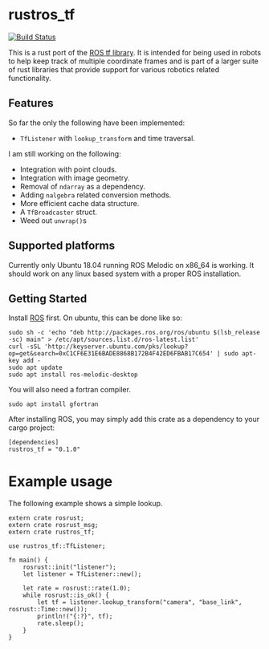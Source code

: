 # rustros_tf
[![Build Status](https://travis-ci.com/arjo129/rustros_tf.svg?branch=master)](https://travis-ci.com/arjo129/rustros_tf)

This is a rust port of the [ROS tf library](http://wiki.ros.org/tf). It is intended for being used in robots to help keep track of multiple coordinate frames and is part of a larger suite of rust libraries that provide support for various robotics related functionality.

## Features
So far the only the following have been implemented:
* `TfListener` with `lookup_transform` and time traversal. 

I am still working on the following:
* Integration with point clouds.
* Integration with image geometry.
* Removal of `ndarray` as a dependency.
* Adding `nalgebra` related conversion methods. 
* More efficient cache data structure.
* A `TfBroadcaster` struct.
* Weed out `unwrap()`s

## Supported platforms
Currently only Ubuntu 18.04 running ROS Melodic on x86_64 is working. It should work on any linux based system with a proper ROS installation.

## Getting Started
Install [ROS](http://wiki.ros.org/melodic/Installation) first. On ubuntu, this can be done like so:
```
sudo sh -c 'echo "deb http://packages.ros.org/ros/ubuntu $(lsb_release -sc) main" > /etc/apt/sources.list.d/ros-latest.list'
curl -sSL 'http://keyserver.ubuntu.com/pks/lookup?op=get&search=0xC1CF6E31E6BADE8868B172B4F42ED6FBAB17C654' | sudo apt-key add -
sudo apt update
sudo apt install ros-melodic-desktop
```
You will also need a fortran compiler.
```
sudo apt install gfortran
```
After installing ROS, you may simply add this crate as a dependency to your cargo project:
```
[dependencies]
rustros_tf = "0.1.0"
```

# Example usage
The following example shows a simple lookup. 
```
extern crate rosrust;
extern crate rosrust_msg;
extern crate rustros_tf;

use rustros_tf::TfListener;

fn main() {
    rosrust::init("listener");
    let listener = TfListener::new();
    
    let rate = rosrust::rate(1.0);
    while rosrust::is_ok() {
        let tf = listener.lookup_transform("camera", "base_link", rosrust::Time::new());
        println!("{:?}", tf);
        rate.sleep();
    }
}
```